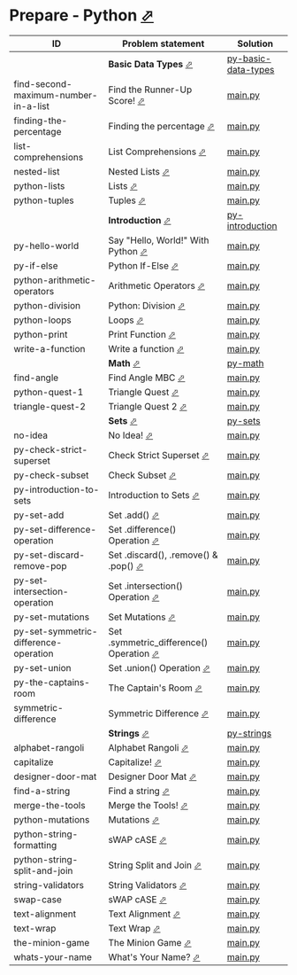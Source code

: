 # Prepare - Python [⬀](https://www.hackerrank.com/domains/python)



| ID                                    | Problem statement                                                                                                      | Solution                                                                    |
|---------------------------------------|------------------------------------------------------------------------------------------------------------------------|-----------------------------------------------------------------------------|
|                                       | **Basic Data Types** [⬀](https://www.hackerrank.com/domains/python/py-basic-data-types)                                | [py-basic-data-types](py-basic-data-types/)                                 |
| find-second-maximum-number-in-a-list  | Find the Runner-Up Score! [⬀](https://www.hackerrank.com/challenges/find-second-maximum-number-in-a-list)              | [main.py](py-basic-data-types/find-second-maximum-number-in-a-list/main.py) |
| finding-the-percentage                | Finding the percentage [⬀](https://www.hackerrank.com/challenges/finding-the-percentage)                               | [main.py](py-basic-data-types/finding-the-percentage/main.py)               |
| list-comprehensions                   | List Comprehensions [⬀](https://www.hackerrank.com/challenges/list-comprehensions)                                     | [main.py](py-basic-data-types/list-comprehensions/main.py)                  |
| nested-list                           | Nested Lists [⬀](https://www.hackerrank.com/challenges/nested-list)                                                    | [main.py](py-basic-data-types/nested-list/main.py)                          |
| python-lists                          | Lists [⬀](https://www.hackerrank.com/challenges/python-lists)                                                          | [main.py](py-basic-data-types/python-lists/main.py)                         |
| python-tuples                         | Tuples [⬀](https://www.hackerrank.com/challenges/python-tuples)                                                        | [main.py](py-basic-data-types/python-tuples/main.py)                        |
|                                       | **Introduction** [⬀](https://www.hackerrank.com/domains/python/py-introduction)                                        | [py-introduction](py-introduction/)                                         |
| py-hello-world                        | Say "Hello, World!" With Python [⬀](https://www.hackerrank.com/challenges/py-hello-world)                              | [main.py](py-introduction/py-hello-world/main.py)                           |
| py-if-else                            | Python If-Else [⬀](https://www.hackerrank.com/challenges/py-if-else)                                                   | [main.py](py-introduction/py-if-else/main.py)                               |
| python-arithmetic-operators           | Arithmetic Operators [⬀](https://www.hackerrank.com/challenges/python-arithmetic-operators)                            | [main.py](py-introduction/python-arithmetic-operators/main.py)              |
| python-division                       | Python: Division [⬀](https://www.hackerrank.com/challenges/python-division)                                            | [main.py](py-introduction/python-division/main.py)                          |
| python-loops                          | Loops [⬀](https://www.hackerrank.com/challenges/python-loops)                                                          | [main.py](py-introduction/python-loops/main.py)                             |
| python-print                          | Print Function [⬀](https://www.hackerrank.com/challenges/python-print)                                                 | [main.py](py-introduction/python-print/main.py)                             |
| write-a-function                      | Write a function [⬀](https://www.hackerrank.com/challenges/write-a-function)                                           | [main.py](py-introduction/write-a-function/main.py)                         |
|                                       | **Math** [⬀](https://www.hackerrank.com/domains/python/py-math)                                                        | [py-math](py-math/)                                                         |
| find-angle                            | Find Angle MBC [⬀](https://www.hackerrank.com/challenges/find-angle)                                                   | [main.py](py-math/find-angle/main.py)                                       |
| python-quest-1                        | Triangle Quest [⬀](https://www.hackerrank.com/challenges/python-quest-1)                                               | [main.py](py-math/python-quest-1/main.py)                                   |
| triangle-quest-2                      | Triangle Quest 2 [⬀](https://www.hackerrank.com/challenges/triangle-quest-2)                                           | [main.py](py-math/triangle-quest-2/main.py)                                 |
|                                       | **Sets** [⬀](https://www.hackerrank.com/domains/python/p-yets)                                                         | [py-sets](py-sets/)                                                         |
| no-idea                               | No Idea! [⬀](https://www.hackerrank.com/challenges/no-idea)                                                            | [main.py](py-sets/no-idea/main.py)                                          |
| py-check-strict-superset              | Check Strict Superset [⬀](https://www.hackerrank.com/challenges/py-check-strict-superset)                              | [main.py](py-sets/py-check-strict-superset/main.py)                         |
| py-check-subset                       | Check Subset [⬀](https://www.hackerrank.com/challenges/py-check-subset)                                                | [main.py](py-sets/py-check-subset/main.py)                                  |
| py-introduction-to-sets               | Introduction to Sets [⬀](https://www.hackerrank.com/challenges/py-introduction-to-sets)                                | [main.py](py-sets/py-introduction-to-sets/main.py)                          |
| py-set-add                            | Set .add() [⬀](https://www.hackerrank.com/challenges/py-set-add)                                                       | [main.py](py-sets/py-set-add/main.py)                                       |
| py-set-difference-operation           | Set .difference() Operation [⬀](https://www.hackerrank.com/challenges/py-set-difference-operation)                     | [main.py](py-sets/py-set-difference-operation/main.py)                      |
| py-set-discard-remove-pop             | Set .discard(), .remove() & .pop() [⬀](https://www.hackerrank.com/challenges/py-set-discard-remove-pop)                | [main.py](py-sets/py-set-discard-remove-pop/main.py)                        |
| py-set-intersection-operation         | Set .intersection() Operation [⬀](https://www.hackerrank.com/challenges/py-set-intersection-operation)                 | [main.py](py-sets/py-set-intersection-operation/main.py)                    |
| py-set-mutations                      | Set Mutations [⬀](https://www.hackerrank.com/challenges/py-set-mutations)                                              | [main.py](py-sets/py-set-mutations/main.py)                                 |
| py-set-symmetric-difference-operation | Set .symmetric_difference() Operation [⬀](https://www.hackerrank.com/challenges/py-set-symmetric-difference-operation) | [main.py](py-sets/py-set-symmetric-difference-operation/main.py)            |
| py-set-union                          | Set .union() Operation [⬀](https://www.hackerrank.com/challenges/py-set-union)                                         | [main.py](py-sets/py-set-union/main.py)                                     |
| py-the-captains-room                  | The Captain's Room [⬀](https://www.hackerrank.com/challenges/py-the-captains-room)                                     | [main.py](py-sets/py-the-captains-room/main.py)                             |
| symmetric-difference                  | Symmetric Difference [⬀](https://www.hackerrank.com/challenges/symmetric-difference)                                   | [main.py](py-sets/symmetric-difference/main.py)                             |
|                                       | **Strings** [⬀](https://www.hackerrank.com/domains/python/py-strings)                                                  | [py-strings](py-strings/)                                                   |
| alphabet-rangoli                      | Alphabet Rangoli [⬀](https://www.hackerrank.com/challenges/alphabet-rangoli)                                           | [main.py](py-strings/alphabet-rangoli/main.py)                              |
| capitalize                            | Capitalize! [⬀](https://www.hackerrank.com/challenges/capitalize)                                                      | [main.py](py-strings/capitalize/main.py)                                    |
| designer-door-mat                     | Designer Door Mat [⬀](https://www.hackerrank.com/challenges/designer-door-mat)                                         | [main.py](py-strings/designer-door-mat/main.py)                             |
| find-a-string                         | Find a string [⬀](https://www.hackerrank.com/challenges/find-a-string)                                                 | [main.py](py-strings/find-a-string/main.py)                                 |
| merge-the-tools                       | Merge the Tools! [⬀](https://www.hackerrank.com/challenges/merge-the-tools)                                            | [main.py](py-strings/merge-the-tools/main.py)                               |
| python-mutations                      | Mutations [⬀](https://www.hackerrank.com/challenges/python-mutations)                                                  | [main.py](py-strings/python-mutations/main.py)                              |
| python-string-formatting              | sWAP cASE [⬀](https://www.hackerrank.com/challenges/swap-case)                                                         | [main.py](py-strings/python-string-formatting/main.py)                      |
| python-string-split-and-join          | String Split and Join [⬀](https://www.hackerrank.com/challenges/python-string-split-and-join)                          | [main.py](py-strings/python-string-split-and-join/main.py)                  |
| string-validators                     | String Validators [⬀](https://www.hackerrank.com/challenges/string-validators)                                         | [main.py](py-strings/string-validators/main.py)                             |
| swap-case                             | sWAP cASE [⬀](https://www.hackerrank.com/challenges/swap-case)                                                         | [main.py](py-strings/swap-case/main.py)                                     |
| text-alignment                        | Text Alignment [⬀](https://www.hackerrank.com/challenges/text-alignment)                                               | [main.py](py-strings/text-alignment/main.py)                                |
| text-wrap                             | Text Wrap [⬀](https://www.hackerrank.com/challenges/text-wrap)                                                         | [main.py](py-strings/text-wrap/main.py)                                     |
| the-minion-game                       | The Minion Game [⬀](https://www.hackerrank.com/challenges/the-minion-game)                                             | [main.py](py-strings/the-minion-game/main.py)                               |
| whats-your-name                       | What's Your Name? [⬀](https://www.hackerrank.com/challenges/whats-your-name)                                           | [main.py](py-strings/whats-your-name/main.py)                               |

